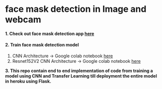 # face mask detection in Image and webcam

#### 1. Check out face mask detection app [here](https://face-mask-detection---app.herokuapp.com/)

#### 2. Train face mask detection model
1. CNN Architecture -> Google colab notebook [here](https://colab.research.google.com/drive/1gVlZQFiIju0-3n_SiBDVqFXOGX3osbrS?usp=sharing)
2. Resnet152V2 CNN Architecture -> Google colab notebook [here](https://colab.research.google.com/drive/1zNsBf8HVLl4M21xKDIHBPrUpEHCM2qb7?usp=sharing)

**3. This repo contain end to end implementation of code from training a model using CNN and Transfer Learning till deployment the entire model in heroku using Flask.**
